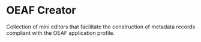 OEAF Creator
============
Collection of mini editors that facilitate the construction of metadata records compliant with the OEAF application profile.
